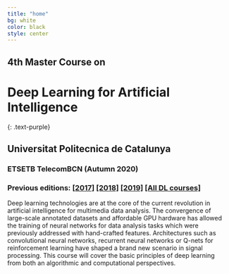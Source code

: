 ```yaml
---
title: "home"
bg: white
color: black
style: center
---
```


## 4th Master Course on
# **Deep Learning for Artificial Intelligence**
{: .text-purple}
## Universitat Politecnica de Catalunya 

### ETSETB TelecomBCN (Autumn 2020)

### Previous editions: [[2017]][DLAI2017] [[2018]][DLAI2018] [[2019]][DLAI2019] [[All DL courses]][lectures-all]

Deep learning technologies are at the core of the current revolution in artificial intelligence for multimedia data analysis. The convergence of large-scale annotated datasets and affordable GPU hardware has allowed the training of neural networks for data analysis tasks which were previously addressed with hand-crafted features. Architectures such as convolutional neural networks, recurrent neural networks or Q-nets for reinforcement learning have shaped a brand new scenario in signal processing. This course will cover the basic principles of deep learning from both an algorithmic and computational perspectives.

[DLAI2017]: https://telecombcn-dl.github.io/2017-dlai/
[DLAI2018]: https://telecombcn-dl.github.io/2018-dlai/
[DLAI2019]: https://telecombcn-dl.github.io/2018-dlai/
[lectures-all]: https://github.com/telecombcn-dl/lectures-all
